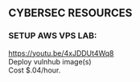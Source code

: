 ## CYBERSEC RESOURCES  

### SETUP AWS VPS LAB:
https://youtu.be/4xJDDUt4Wq8   
Deploy vulnhub image(s)  
Cost $.04/hour. 




